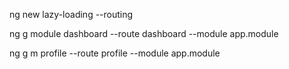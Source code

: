 ng new lazy-loading --routing

ng g module dashboard --route dashboard --module app.module

ng g m profile --route profile --module app.module
